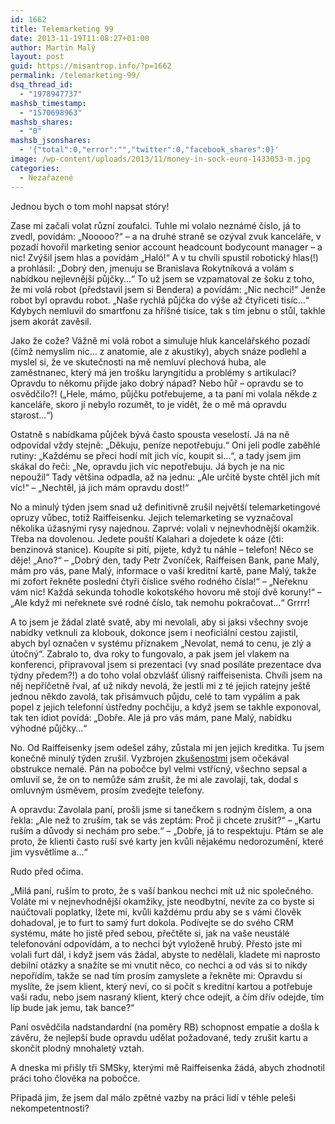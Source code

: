 ```yaml
---
id: 1662
title: Telemarketing 99
date: 2013-11-19T11:08:27+01:00
author: Martin Malý
layout: post
guid: https://misantrop.info/?p=1662
permalink: /telemarketing-99/
dsq_thread_id:
  - "1978947737"
mashsb_timestamp:
  - "1570698963"
mashsb_shares:
  - "0"
mashsb_jsonshares:
  - '{"total":0,"error":"","twitter":0,"facebook_shares":0}'
image: /wp-content/uploads/2013/11/money-in-sock-euro-1433053-m.jpg
categories:
  - Nezařazené
---
```

Jednou bych o tom mohl napsat stóry!

<!--more-->

Zase mi začali volat různí zoufalci. Tuhle mi volalo neznámé číslo, já to zvedl, povídám: &#8222;Nooooo?&#8220; &#8211; a na druhé straně se ozýval zvuk kanceláře, v pozadí hovořil marketing senior account headcount bodycount manager &#8211; a nic! Zvýšil jsem hlas a povídám &#8222;Haló!&#8220; A v tu chvíli spustil robotický hlas(!) a prohlásil: &#8222;Dobrý den, jmenuju se Branislava Rokytníková a volám s nabídkou nejlevnější půjčky&#8230;&#8220; To už jsem se vzpamatoval ze šoku z toho, že mi volá robot (představil jsem si Bendera) a povídám: &#8222;Nic nechci!&#8220; Jenže robot byl opravdu robot. &#8222;Naše rychlá půjčka do výše až čtyřiceti tisíc&#8230;&#8220; Kdybych nemluvil do smartfonu za hříšné tisíce, tak s tím jebnu o stůl, takhle jsem akorát zavěsil.

Jako že cože? Vážně mi volá robot a simuluje hluk kancelářského pozadí (čímž nemyslím nic&#8230; z anatomie, ale z akustiky), abych snáze podlehl a myslel si, že ve skutečnosti na mě nemluví plechová huba, ale zaměstnanec, který má jen trošku laryngitidu a problémy s artikulací? Opravdu to někomu přijde jako dobrý nápad? Nebo hůř &#8211; opravdu se to osvědčilo?! (&#8222;Hele, mámo, půjčku potřebujeme, a ta paní mi volala někde z kanceláře, skoro jí nebylo rozumět, to je vidět, že o mě má opravdu starost&#8230;&#8220;)

Ostatně s nabídkama půjček bývá často spousta veselostí. Já na ně odpovídal vždy stejně: &#8222;Děkuju, peníze nepotřebuju.&#8220; Oni jeli podle zaběhlé rutiny: &#8222;Každému se přeci hodí mít jich víc, koupit si&#8230;&#8220;, a tady jsem jim skákal do řeči: &#8222;Ne, opravdu jich víc nepotřebuju. Já bych je na nic nepoužil&#8220; Tady většina odpadla, až na jednu: &#8222;Ale určitě byste chtěl jich mít víc!&#8220; &#8211; &#8222;Nechtěl, já jich mám opravdu dost!&#8220;

No a minulý týden jsem snad už definitivně zrušil největší telemarketingové opruzy vůbec, totiž Raiffeisenku. Jejich telemarketing se vyznačoval několika úžasnými rysy najednou. Zaprvé: volali v nejnevhodnější okamžik. Třeba na dovolenou. Jedete pouští Kalahari a dojedete k oáze (čti: benzinová stanice). Koupíte si pití, pijete, když tu náhle &#8211; telefon! Něco se děje! &#8222;Ano?&#8220; &#8211; &#8222;Dobrý den, tady Petr Zvoníček, Raiffeisen Bank, pane Malý, mám pro vás, pane Malý, informace o vaší kreditní kartě, pane Malý, takže mi zofort řekněte poslední čtyři číslice svého rodného čísla!&#8220; &#8211; &#8222;Neřeknu vám nic! Každá sekunda tohodle kokotského hovoru mě stojí dvě koruny!&#8220; &#8211; &#8222;Ale když mi neřeknete své rodné číslo, tak nemohu pokračovat&#8230;&#8220; Grrrr!

A to jsem je žádal zlatě svatě, aby mi nevolali, aby si jaksi všechny svoje nabídky vetknuli za klobouk, dokonce jsem i neoficiální cestou zajistil, abych byl označen v systému příznakem &#8222;Nevolat, nemá to cenu, je zlý a útočný&#8220;. Zabralo to, dva roky to fungovalo, a pak jsem jel vlakem na konferenci, připravoval jsem si prezentaci (vy snad posíláte prezentace dva týdny předem?!) a do toho volal obzvlášť úlisný raiffeisenista. Chvíli jsem na něj nepříčetně řval, ať už nikdy nevolá, že jestli mi z té jejich ratejny ještě jednou někdo zavolá, tak přisámvuch půjdu, celé to tam vypálím a pak popel z jejich telefonní ústředny pochčiju, a když jsem se takhle exponoval, tak ten idiot povídá: &#8222;Dobře. Ale já pro vás mám, pane Malý, nabídku výhodné půjčky&#8230;&#8220;

No. Od Raiffeisenky jsem odešel záhy, zůstala mi jen jejich kreditka. Tu jsem konečně minulý týden zrušil. Vyzbrojen [zkušenostmi](https://misantrop.info/sbohem-raiffeisenko) jsem očekával obstrukce nemalé. Pán na pobočce byl velmi vstřícný, všechno sepsal a omluvil se, že on to nemůže sám zrušit, že mi ale zavolají, tak, dodal s omluvným úsměvem, prosím zvedejte telefony.

A opravdu: Zavolala paní, prošli jsme si tanečkem s rodným číslem, a ona řekla: &#8222;Ale než to zruším, tak se vás zeptám: Proč ji chcete zrušit?&#8220; &#8211; &#8222;Kartu ruším a důvody si nechám pro sebe.&#8220; &#8211; &#8222;Dobře, já to respektuju. Ptám se ale proto, že klienti často ruší své karty jen kvůli nějakému nedorozumění, které jim vysvětlíme a&#8230;&#8220;

Rudo před očima.

&#8222;Milá paní, ruším to proto, že s vaší bankou nechci mít už nic společného. Voláte mi v nejnevhodnější okamžiky, jste neodbytní, nevíte za co byste si naúčtovali poplatky, lžete mi, kvůli každému prdu aby se s vámi člověk dohadoval, je to furt to samý furt dokola. Podívejte se do svého CRM systému, máte ho jistě před sebou, přečtěte si, jak na vaše neustálé telefonování odpovídám, a to nechci být vyloženě hrubý. Přesto jste mi volali furt dál, i když jsem vás žádal, abyste to nedělali, kladete mi naprosto debilní otázky a snažíte se mi vnutit něco, co nechci a od vás si to nikdy nepořídím, takže se nad tím prosím zamyslete a řekněte mi: Opravdu si myslíte, že jsem klient, který neví, co si počít s kreditní kartou a potřebuje vaši radu, nebo jsem nasraný klient, který chce odejít, a čím dřív odejde, tím líp bude jak jemu, tak bance?&#8220;

Paní osvědčila nadstandardní (na poměry RB) schopnost empatie a došla k závěru, že nejlepší bude opravdu udělat požadované, tedy zrušit kartu a skončit plodný mnohaletý vztah.

A dneska mi přišly tři SMSky, kterými mě Raiffeisenka žádá, abych zhodnotil práci toho člověka na pobočce.

Připadá jim, že jsem dal málo zpětné vazby na práci lidí v téhle peleši nekompetentnosti?